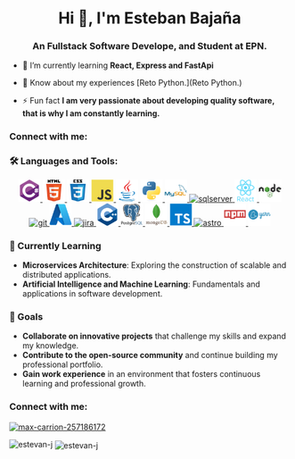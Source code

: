 <h1 align="center">Hi 👋, I'm Esteban Bajaña</h1>
<h3 align="center">An Fullstack Software Develope, and Student at EPN.</h3>

- 🌱 I’m currently learning **React, Express and FastApi**

- 📄 Know about my experiences [Reto Python.](Reto Python.)

- ⚡ Fun fact **I am very passionate about developing quality software, that is why I am constantly learning.**

<h3 align="left">Connect with me:</h3>
<p align="left">
</p>

<h3 align="left">🛠️ Languages and Tools:</h3>
<p align="center"> 
<a href="https://www.w3schools.com/cs/" target="_blank"> <img src="https://raw.githubusercontent.com/devicons/devicon/master/icons/csharp/csharp-original.svg" alt="csharp" width="40" height="40"/> </a> 
<a href="https://www.w3.org/html/" target="_blank"> <img src="https://raw.githubusercontent.com/devicons/devicon/master/icons/html5/html5-original-wordmark.svg" alt="html5" width="40" height="40"/> </a> 
<a href="https://www.w3schools.com/css/" target="_blank"> <img src="https://raw.githubusercontent.com/devicons/devicon/master/icons/css3/css3-original-wordmark.svg" alt="css3" width="40" height="40"/> </a> 
<a href="https://www.javascript.com/" target="_blank"> <img src="https://raw.githubusercontent.com/devicons/devicon/master/icons/javascript/javascript-original.svg" alt="javascript" width="40" height="40"/> </a> 
<a href="https://www.java.com" target="_blank"> <img src="https://raw.githubusercontent.com/devicons/devicon/master/icons/java/java-original.svg" alt="java" width="40" height="40"/> </a> 
<a href="https://www.python.org/" target="_blank"> 
  <img src="https://raw.githubusercontent.com/devicons/devicon/master/icons/python/python-original.svg" alt="python" width="40" height="40"/> 
</a>
<a href="https://www.mysql.com/" target="_blank"> <img src="https://raw.githubusercontent.com/devicons/devicon/master/icons/mysql/mysql-original-wordmark.svg" alt="mysql" width="40" height="40"/> </a> 
<a href="https://www.microsoft.com/en-us/sql-server" target="_blank"> <img src="https://www.svgrepo.com/show/303229/microsoft-sql-server-logo.svg" alt="sqlserver" width="40" height="40"/> </a> 
<a href="https://reactjs.org/" target="_blank"> <img src="https://raw.githubusercontent.com/devicons/devicon/master/icons/react/react-original-wordmark.svg" alt="react" width="40" height="40"/> </a> 
<a href="https://nodejs.org" target="_blank"> <img src="https://raw.githubusercontent.com/devicons/devicon/master/icons/nodejs/nodejs-original-wordmark.svg" alt="nodejs" width="40" height="40"/> </a> 
<a href="https://git-scm.com/" target="_blank"> <img src="https://www.vectorlogo.zone/logos/git-scm/git-scm-icon.svg" alt="git" width="40" height="40"/> </a> 
<a href="https://azure.microsoft.com/en-in/" target="_blank"> <img src="https://raw.githubusercontent.com/devicons/devicon/master/icons/azure/azure-original.svg" alt="azure" width="40" height="40"/> </a>
<a href="https://www.atlassian.com/software/jira" target="_blank"> <img src="https://www.vectorlogo.zone/logos/atlassian_jira/atlassian_jira-icon.svg" alt="jira" width="40" height="40"/> </a>
<a href="https://www.w3schools.com/cpp/" target="_blank"> <img src="https://raw.githubusercontent.com/devicons/devicon/master/icons/cplusplus/cplusplus-original.svg" alt="c++" width="40" height="40"/> </a>
<a href="https://www.postgresql.org/" target="_blank"> <img src="https://raw.githubusercontent.com/devicons/devicon/master/icons/postgresql/postgresql-original-wordmark.svg" alt="postgres" width="40" height="40"/> </a>
<a href="https://www.mongodb.com/" target="_blank"> <img src="https://raw.githubusercontent.com/devicons/devicon/master/icons/mongodb/mongodb-original-wordmark.svg" alt="mongodb" width="40" height="40"/> </a>
<a href="https://www.typescriptlang.org/" target="_blank"> <img src="https://raw.githubusercontent.com/devicons/devicon/master/icons/typescript/typescript-original.svg" alt="typescript" width="40" height="40"/> </a>
<a href="https://astro.build/" target="_blank"> <img src="https://astro.build/assets/press/astro-icon-light.svg" alt="astro" width="40" height="40"/> </a>
<a href="https://www.npmjs.com/" target="_blank"> <img src="https://raw.githubusercontent.com/devicons/devicon/master/icons/npm/npm-original-wordmark.svg" alt="npm" width="40" height="40"/> </a>
<a href="https://yarnpkg.com/" target="_blank"> <img src="https://raw.githubusercontent.com/devicons/devicon/master/icons/yarn/yarn-original-wordmark.svg" alt="yarn" width="40" height="40"/> </a>
</p>

<h3 align="left">🌱 Currently Learning</h3>

- **Microservices Architecture**: Exploring the construction of scalable and distributed applications.
- **Artificial Intelligence and Machine Learning**: Fundamentals and applications in software development.

<h3 align="left">🎯 Goals</h3>

- **Collaborate on innovative projects** that challenge my skills and expand my knowledge.
- **Contribute to the open-source community** and continue building my professional portfolio.
- **Gain work experience** in an environment that fosters continuous learning and professional growth.

<h3 align="left">Connect with me:</h3>
<p align="left">
<a href="https://linkedin.com/in/esteban-bajaña/" target="blank"><img align="center" src="https://cdn.jsdelivr.net/npm/simple-icons@3.0.1/icons/linkedin.svg" alt="max-carrion-257186172" height="30" width="40" /></a>
<p><img align="left" src="https://github-readme-stats.vercel.app/api/top-langs?username=estevan-j&show_icons=true&locale=en&layout=compact" alt="estevan-j" /></p>

<p>&nbsp;<img align="center" src="https://github-readme-stats.vercel.app/api?username=estevan-j&show_icons=true&locale=en" alt="estevan-j" /></p>
